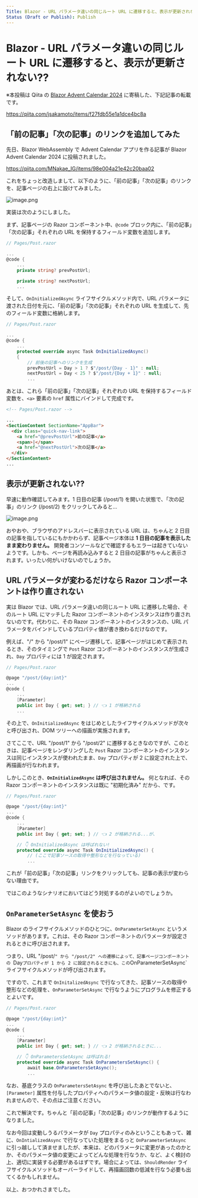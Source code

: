 ```yaml
---
Title: Blazor - URL パラメータ違いの同じルート URL に遷移すると、表示が更新されない??
Status (Draft or Publish): Publish
---
```


# Blazor - URL パラメータ違いの同じルート URL に遷移すると、表示が更新されない??

※本投稿は Qiita の [Blazor Advent Calendar 2024](https://qiita.com/advent-calendar/2024/blazor) に寄稿した、下記記事の転載です。

https://qiita.com/jsakamoto/items/f27fdb55e1a1dce4bc8a

## 「前の記事」「次の記事」のリンクを追加してみた

先日、Blazor WebAssembly で Advent Calendar アプリを作る記事が Blazor Advent Calendar 2024 に投稿されました。

https://qiita.com/MNakae_IG/items/98e004a21e42c20baa02

これをちょっと改造しまして、以下のように、「前の記事」「次の記事」のリンクを、記事ページの右上に設けてみました。

![image.png](https://qiita-image-store.s3.ap-northeast-1.amazonaws.com/0/58450/ae07bb6c-5702-3a27-9dea-2b08672568ca.png)

実装は次のようにしました。

まず、記事ページの Razor コンポーネント中、`@code` ブロック内に、「前の記事」「次の記事」それぞれの URL を保持するフィールド変数を追加します。

```cs
// Pages/Post.razor

...
@code {
    ...
    private string? prevPostUrl;

    private string? nextPostUrl;
    ...
```

そして、`OnInitializedAsync` ライフサイクルメソッド内で、URL パラメータに渡された日付を元に、「前の記事」「次の記事」それぞれの URL を生成して、先のフィールド変数に格納します。

```cs
// Pages/Post.razor

...
@code {
    ...
    protected override async Task OnInitializedAsync()
    {
        // 前後の記事へのリンクを生成
        prevPostUrl = Day > 1 ? $"/post/{Day - 1}" : null;
        nextPostUrl = Day < 25 ? $"/post/{Day + 1}" : null;
        ...
```

あとは、これら「前の記事」「次の記事」それぞれの URL を保持するフィールド変数を、`<a>` 要素の `href` 属性にバインドして完成です。

```html
<!-- Pages/Post.razor -->

...
<SectionContent SectionName="AppBar">
  <div class="quick-nav-link">
    <a href="@prevPostUrl">前の記事</a>
    <span>|</span>
    <a href="@nextPostUrl">次の記事</a>
  </div>
</SectionContent>
...
```

## 表示が更新されない??

早速に動作確認してみます。1 日目の記事 (/post/1) を開いた状態で、「次の記事」のリンク (/post/2) をクリックしてみると...

![image.png](https://qiita-image-store.s3.ap-northeast-1.amazonaws.com/0/58450/a3012d74-ff06-5798-e5ba-cb2f7f48a968.png)

おやおや、ブラウザのアドレスバーに表示されている URL は、ちゃんと 2 日目の記事を指しているにもかかわらず、記事ページ本体は **1 日目の記事を表示したまま変わりません。** 開発者コンソールなどで確認するもエラーは起きていないようです。しかも、ページを再読み込みすると 2 日目の記事がちゃんと表示されます。いったい何がいけないのでしょうか。

## URL パラメータが変わるだけなら Razor コンポーネントは作り直されない

実は Blazor では、URL パラメータ違いの同じルート URL に遷移した場合、そのルート URL にマッチした Razor コンポーネントのインスタンスは作り直されないのです。代わりに、その Razor コンポーネントのインスタンスの、URL パラメータをバインドしているプロパティ値が書き換わるだけなのです。

例えば、"/" から "/post/1" にページ遷移して、記事ページがはじめて表示されるとき、そのタイミングで `Post` Razor コンポーネントのインスタンスが生成され、`Day` プロパティには 1 が設定されます。

```cs
// Pages/Post.razor

@page "/post/{day:int}"
...
@code {
    ...
    [Parameter]
    public int Day { get; set; } // 👈 1 が格納される
    ...
```

その上で、`OnInitializedAsync` をはじめとしたライフサイクルメソッドが次々と呼び出され、DOM ツリーへの描画が実施されます。

さてここで、URL "/post/1" から "/post/2" に遷移するときなのですが、このときは、記事ページをレンダリングした `Post` Razor コンポーネントのインスタンスは同じインスタンスが使われたまま、`Day` プロパティが 2 に設定された上で、再描画が行なわれます。

しかしこのとき、**`OnInitializedAsync` は呼び出されません。** 何となれば、その Razor コンポーネントのインスタンスは既に "初期化済み" だから、です。

```cs
// Pages/Post.razor

@page "/post/{day:int}"
...
@code {
    ...
    [Parameter]
    public int Day { get; set; } // 👈 2 が格納される...が、

    // 👇 OnInitializedAsync は呼ばれない!
    protected override async Task OnInitializedAsync() {
        // (ここで記事ソースの取得や整形などを行なっている)
        ...
```

これが「前の記事」「次の記事」リンクをクリックしても、記事の表示が変わらない理由です。

ではこのようなシナリオにおいてはどう対処するのがよいのでしょうか。

## `OnParameterSetAsync` を使おう

Blazor のライフサイクルメソッドのひとつに、`OnParameterSetAsync` というメソッドがあります。これは、その Razor コンポーネントのパラメータが設定されるときに呼び出されます。

つまり、URL "/post/`" から "/post/2" への遷移によって、記事ページコンポーネントの `Day`プロパティが 1 から 2 に設定されるときにも、この`OnParameterSetAsync` ライフサイクルメソッドが呼び出されます。

ですので、これまで `OnInitalizedAsync` で行なってきた、記事ソースの取得や整形などの処理を、`OnParameterSetAsync` で行なうようにプログラムを修正するとよいです。

```cs
// Pages/Post.razor

@page "/post/{day:int}"
...
@code {
    ...
    [Parameter]
    public int Day { get; set; } // 👈 2 が格納されるときに...

    // 👇 OnParametersSetAsync は呼ばれる!
    protected override async Task OnParametersSetAsync() {
        await base.OnParametersSetAsync();
        ...
```

なお、基底クラスの `OnParametersSetAsync` を呼び出したあとでないと、`[Parameter]` 属性を付与したプロパティへのパラメータ値の設定・反映は行なわれませんので、その点はご注意ください。

これで解決です。ちゃんと「前の記事」「次の記事」のリンクが動作するようになりました。

なお今回は変動しうるパラメータが `Day` プロパティのみということもあって、雑に、`OnIntializedAsync` で行なっていた処理をまるっと `OnParameterSetAsync` に引っ越しして済ませましたが、本来は、どのパラメータに変更があったのかとか、そのパラメータ値の変更によってどんな処理を行なうか、など、よく検討の上、適切に実装する必要があるはずです。場合によっては、`ShouldRender` ライフサイクルメソッドもオーバーライドして、再描画回数の低減を行なう必要も出てくるかもしれません。

以上、おつかれさまでした。
